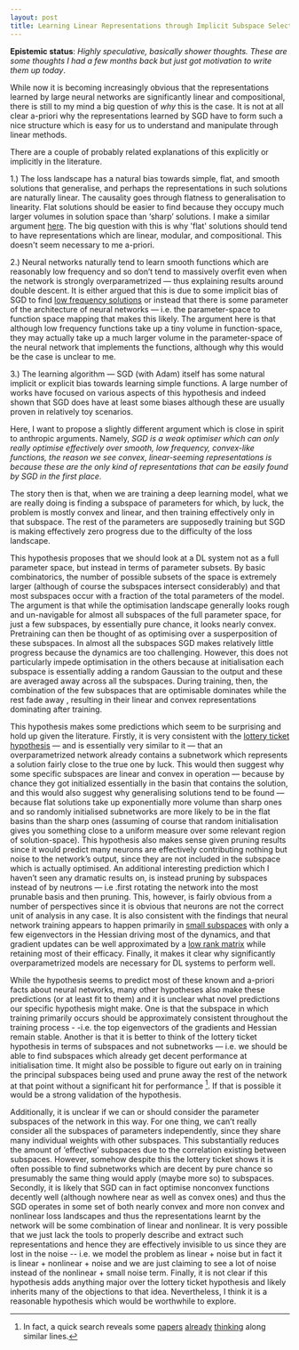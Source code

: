 ```yaml
---
layout: post
title: Learning Linear Representations through Implicit Subspace Selection
---
```


**Epistemic status**: *Highly speculative, basically shower thoughts. These are some thoughts I had a few months back but just got motivation to write them up today*.

While now it is becoming increasingly obvious that the representations learned by large neural networks are significantly linear and compositional, there is still to my mind a big question of *why* this is the case. It is not at all clear a-priori why the representations learned by SGD have to form such a nice structure which is easy for us to understand and manipulate through linear methods.

There are a couple of probably related explanations of this explicitly or implicitly in the literature.

1.) The loss landscape has a natural bias towards simple, flat, and smooth solutions that generalise, and perhaps the representations in such solutions are naturally linear. The causality goes through flatness to generalisation to linearity. Flat solutions should be easier to find because they occupy much larger volumes in solution space than ‘sharp’ solutions. I make a similar argument [here](https://www.beren.io/2023-07-11-Loss-landscapes-and-understanding-deep-learning/). The big question with this is why 'flat' solutions should tend to have representations which are linear, modular, and compositional. This doesn't seem necessary to me a-priori.

2.) Neural networks naturally tend to learn smooth functions which are reasonably low frequency and so don’t tend to massively overfit even when the network is strongly overparametrized — thus explaining results around double descent. It is either argued that this is due to some implicit bias of SGD to find [low frequency solutions](https://arxiv.org/pdf/1806.08734.pdf) or instead that there is some parameter of the architecture of neural networks — i.e. the parameter-space to function space mapping that makes this likely. The argument here is that although low frequency functions take up a tiny volume in function-space, they may actually take up a much larger volume in the parameter-space of the neural network that implements the functions, although why this would be the case is unclear to me. 

3.) The learning algorithm — SGD (with Adam) itself has some natural implicit or explicit bias towards learning simple functions. A large number of works have focused on various aspects of this hypothesis and indeed shown that SGD does have at least some biases although these are usually proven in relatively toy scenarios.

Here, I want to propose a slightly different argument which is close in spirit to anthropic arguments. Namely, *SGD is a weak optimiser which can only really optimise effectively over smooth, low frequency, convex-like functions, the reason we see convex, linear-seeming representations is because these are the only kind of representations that can be easily found by SGD in the first place*. 

The story then is that, when we are training a deep learning model, what we are really doing is finding a subspace of parameters for which, by luck, the problem is mostly convex and linear, and then training effectively only in that subspace. The rest of the parameters are supposedly training but SGD is making effectively zero progress due to the difficulty of the loss landscape. 

This hypothesis proposes that we should look at a DL system not as a full parameter space, but instead in terms of parameter subsets. By basic combinatorics, the number of possible subsets of the space is extremely larger (although of course the subspaces intersect considerably) and that most subspaces occur with a fraction of the total parameters of the model. The argument is that while the optimisation landscape generally looks rough and un-navigable for almost all subspaces of the full parameter space, for just a few subspaces, by essentially pure chance, it looks nearly convex. Pretraining can then be thought of as optimising over a susperposition of these subspaces. In almost all the subspaces SGD makes relatively little progress because the dynamics are too challenging. However, this does not particularly impede optimisation in the others because at initialisation each subspace is essentially adding a random Gaussian to the output and these are averaged away across all the subspaces. During training, then, the combination of the few subspaces that are optimisable dominates while the rest fade away , resulting in their linear and convex representations dominating after training.

This hypothesis makes some predictions which seem to be surprising and hold up given the literature. Firstly, it is very consistent with the [lottery ticket hypothesis](https://arxiv.org/pdf/1803.03635.pdf) — and is essentially very similar to it — that an overparametrized network already contains a subnetwork which represents a solution fairly close to the true one by luck. This would then suggest why some specific subspaces are linear and convex in operation — because by chance they got initialized essentially in the basin that contains the solution, and this would also suggest why generalising solutions tend to be found — because flat solutions take up exponentially more volume than sharp ones and so randomly initialised subnetworks are more likely to be in the flat basins than the sharp ones (assuming of course that random initialisation gives you something close to a uniform measure over some relevant region of solution-space).  This hypothesis also makes sense given pruning results since it would predict many neurons are effectively contributing nothing but noise to the network’s output, since they are not included in the subspace which is actually optimised. An additional interesting prediction which I haven’t seen any dramatic results on, is instead pruning by subspaces instead of by neutrons — i.e .first rotating the network into the most prunable basis and then pruning. This, however, is fairly obvious from a number of perspectives since it is obvious that neurons are not the correct unit of analysis in any case. It is also consistent with the findings that neural network training appears to happen primarily in [small subspaces](https://arxiv.org/abs/1812.04754) with only a few eigenvectors in the Hessian driving most of the dynamics, and that gradient updates can be well approximated by a [low rank matrix](https://proceedings.neurips.cc/paper/2019/file/d9fbed9da256e344c1fa46bb46c34c5f-Paper.pdf)  while retaining most of their efficacy. Finally, it makes it clear why significantly overparametrized models are necessary for DL systems to perform well. 

While the hypothesis seems to predict most of these known and a-priori facts about neural networks, many other hypotheses also make these predictions (or at least fit to them) and it is unclear what novel predictions our specific hypothesis might make. One is that the subspace in which training primarily occurs should be approximately consistent throughout the training process - -i.e. the top eigenvectors of the gradients and Hessian remain stable. Another is that it is better to think of the lottery ticket hypothesis in terms of subspaces and not subnetworks — i.e. we should be able to find subspaces which already get decent performance at initialisation time. It might also be possible to figure out early on in training the principal subspaces being used and prune away the rest of the network at that point without a significant hit for performance [^1]. If that is possible it would be a strong validation of the hypothesis.

Additionally, it is unclear if we can or should consider the parameter subspaces of the network in this way. For one thing, we can’t really consider all the subspaces of parameters independently, since they share many individual weights with other subspaces. This substantially reduces the amount of ‘effective’ subspaces due to the correlation existing between subspaces. However, somehow despite this the lottery ticket shows it is often possible to find subnetworks which are decent by pure chance so presumably the same thing would apply (maybe more so) to subspaces. Secondly, it is likely that SGD can in fact optimise nonconvex functions decently well (although nowhere near as well as convex ones) and thus the SGD operates in some set of both nearly convex and more non convex and nonlinear loss landscapes and thus the representations learnt by the network will be some combination of linear and nonlinear.  It is very possible that we just lack the tools to properly describe and extract such representations and hence they are effectively invisible to us since they are lost in the noise -- i.e. we model the problem as linear + noise but in fact it is linear + nonlinear + noise and we are just claiming to see a lot of noise instead of the nonlinear + small noise term. Finally, it is not clear if this hypothesis adds anything major over the lottery ticket hypothesis and likely inherits many of the objections to that idea. Nevertheless, I think it is a reasonable hypothesis which would be worthwhile to explore.


[^1]: In fact, a quick search reveals some [papers](https://arxiv.org/abs/2206.08257) [already](https://ieeexplore.ieee.org/abstract/document/9782552) [thinking](https://arxiv.org/abs/2007.03813) along similar lines.
